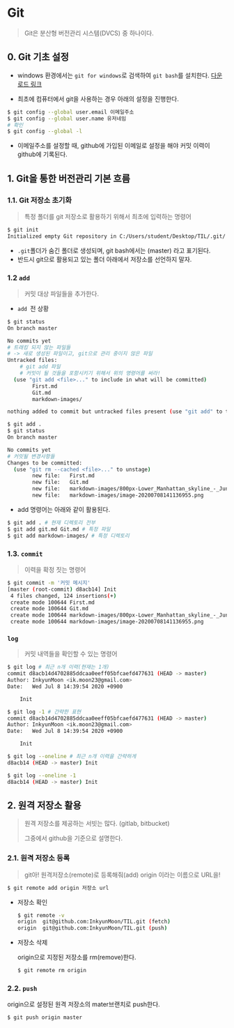 # Git

> Git은 분산형 버전관리 시스템(DVCS) 중 하나이다.

## 0. Git 기초 설정

- windows 환경에서는 `git for windows`로  검색하여 `git bash`를 설치한다. [다운로드 링크](https://github.com/git-for-windows/git/releases/download/v2.27.0.windows.1/Git-2.27.0-64-bit.exe)

- 최초에 컴퓨터에서 git을 사용하는 경우 아래의 설정을 진행한다.

```bash
$ git config --global user.email 이메일주소
$ git config --global user.name 유저네임
# 확인
$ git config --global -l
```

- 이메일주소를 설정할 때, github에 가입된 이메일로 설정을 해야 커밋 이력이 github에 기록된다.



## 1. Git을 통한 버전관리 기본 흐름

### 1.1. Git 저장소 초기화 

> 특정 폴더를 git 저장소로 활용하기 위해서 최초에 입력하는 명령어

```bash
$ git init
Initialized empty Git repository in C:/Users/student/Desktop/TIL/.git/
```

- `.git`폴더가 숨긴 폴더로 생성되며, git bash에서는 (master) 라고 표기된다.
- 반드시 git으로 활용되고 있는 폴더 아래에서 저장소를 선언하지 말자.



### 1.2 `add` 

> 커밋 대상 파일들을 추가한다.

- `add `전 상황

```bash
$ git status 
On branch master

No commits yet
# 트래킹 되지 않는 파일들
# -> 새로 생성된 파일이고, git으로 관리 중이지 않은 파일
Untracked files:
	# git add 파일
	# 커밋이 될 것들을 포함시키기 위해서 위의 명령어를 써라!
  (use "git add <file>..." to include in what will be committed)
        First.md
        Git.md
        markdown-images/

nothing added to commit but untracked files present (use "git add" to track)
```

```bash
$ git add .
$ git status
On branch master

No commits yet
# 커밋될 변경사항들
Changes to be committed:
  (use "git rm --cached <file>..." to unstage)
        new file:   First.md
        new file:   Git.md
        new file:   markdown-images/800px-Lower_Manhattan_skyline_-_June_2017.jpg
        new file:   markdown-images/image-20200708141136955.png
```

- add 명령어는 아래와 같이 활용된다.

```bash
$ git add . # 현재 디렉토리 전부
$ git add git.md Git.md # 특정 파일
$ git add markdown-images/ # 특정 디렉토리
```



### 1.3. `commit`

> 이력을 확정 짓는 명령어

```bash
$ git commit -m '커밋 메시지'
[master (root-commit) d8acb14] Init
 4 files changed, 124 insertions(+)
 create mode 100644 First.md
 create mode 100644 Git.md
 create mode 100644 markdown-images/800px-Lower_Manhattan_skyline_-_June_2017.jpg
 create mode 100644 markdown-images/image-20200708141136955.png
```

### `log`

> 커밋 내역들을 확인할 수 있는 명령어

```bash
$ git log # 최근 n개 이력(현재는 1개)
commit d8acb14d4702885ddcaa0eeff05bfcaefd477631 (HEAD -> master)
Author: InkyunMoon <ik.moon23@gmail.com>
Date:   Wed Jul 8 14:39:54 2020 +0900

    Init

$ git log -1 # 간략한 표현
commit d8acb14d4702885ddcaa0eeff05bfcaefd477631 (HEAD -> master)
Author: InkyunMoon <ik.moon23@gmail.com>
Date:   Wed Jul 8 14:39:54 2020 +0900

    Init

$ git log --oneline # 최근 n개 이력을 간략하게
d8acb14 (HEAD -> master) Init

$ git log --oneline -1
d8acb14 (HEAD -> master) Init
```

## 2. 원격 저장소 활용

> 원격 저장소를 제공하는 서빗는 많다. (gitlab, bitbucket)
>
> 그중에서 github을 기준으로 설명한다.

### 2.1. 원격 저장소 등록

> git아! 원격저장소(remote)로 등록해줘(add) origin 이라는 이름으로 URL을!

```bash
$ git remote add origin 저장소 url
```

- 저장소 확인

  ``` bash
  $ git remote -v
  origin  git@github.com:InkyunMoon/TIL.git (fetch)
  origin  git@github.com:InkyunMoon/TIL.git (push)
  ```

- 저장소 삭제

  origin으로 지정된 저장소를 rm(remove)한다.

  ```bash
  $ git remote rm origin
  ```

### 2.2. `push`

origin으로 설정된 원격 저장소의 mater브랜치로 push한다.

```bash
$ git push origin master
```
